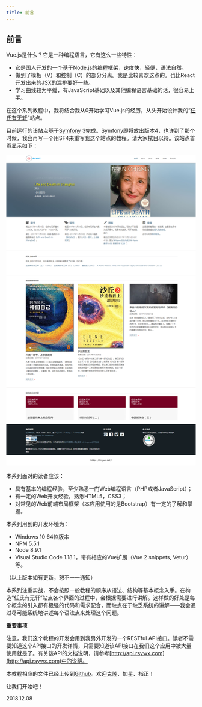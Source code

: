 ```yaml
---
title: 前言
---
```


## 前言

Vue.js是什么？它是一种编程语言，它有这么一些特性：

  * 它是国人开发的一个基于Node.js的编程框架，速度快，轻便，语法自然。
  * 做到了模板（V）和控制（C）的部分分离。我是比较喜欢这点的。也比React开发出来的JSX的混排要好一些。
  * 学习曲线较为平缓，有JavaScript基础以及其他编程语言基础的话，很容易上手。

在这个系列教程中，我将结合我从0开始学习Vue.js的经历，从头开始设计我的“[任氏有无轩](https://rsywx.net)”站点。

目前运行的该站点基于[Symfony](https://symfony.com) 3完成。Symfony即将放出版本4，也许到了那个时候，我会再写一个用SF4来重写我这个站点的教程。请大家拭目以待。该站点首页显示如下：

![](01.png)

本系列面对的读者应该：

  * 具有基本的编程经验，至少熟悉一门Web编程语言（PHP或者JavaScript）；
  * 有一定的Web开发经验，熟悉HTML5，CSS3；
  * 对常见的Web前端布局框架（本应用使用的是Bootstrap）有一定的了解和掌握。

本系列用到的开发环境为：

  * Windows 10 64位版本
  * NPM 5.5.1
  * Node 8.9.1
  * Visual Studio Code 1.18.1，带有相应的Vue扩展（Vue 2 snippets, Vetur）等。

（以上版本如有更新，恕不一一通知）

本系列注重实战，不会按照一般教程的顺序从语法、结构等基本概念入手。在构造“任氏有无轩”站点各个界面的过程中，会根据需要进行讲解。这样做的好处是每个概念的引入都有极强的代码和需求配合，而缺点在于缺乏系统的讲解——我会通过尽可能系统地讲述每个语法点来处理这个问题。

**重要事项**

注意，我们这个教程的开发会用到我另外开发的一个RESTful API接口。读者不需要知道这个API接口的开发详情，只需要知道该API接口在我们这个应用中被大量使用就是了。有关该API的文档说明，请参考[http://api.rsywx.com](http://api.rsywx.com)中的说明。

本教程相应的文件已经上传到[Github](https://github.com/taylorren/rsywx.vue)。欢迎克隆、加星、指正！

让我们开始吧！ 

2018.12.08